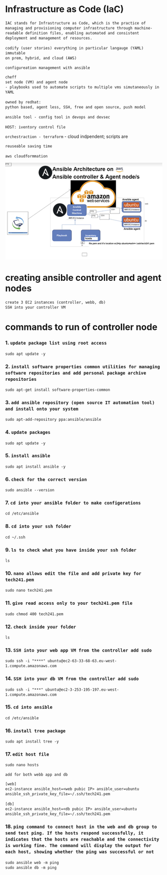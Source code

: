 # Infrastructure as Code (IaC)
```
IAC stands for Infrastructure as Code, which is the practice of managing and provisioning computer infrastructure through machine-readable definition files, enabling automated and consistent deployment and management of resources.

codify (user stories) everything in particular langauge (YAML) 
immutable 
on prem, hybrid, and cloud (AWS)

```
`configureation management with ansible`   
```
cheff
set node (VM) and agent node 
- playbooks used to automate scripts to multiple vms simutaneously in YAML 

owned by redhat:
python based, agent less, SSH, free and open source, push model

ansible tool - config tool in devops and devsec

HOST: iventory control file 
```
`orchestraction - terraform` - cloud indpendent; scripts are 
```
reuseable saving time  

aws cloudformmation 
```
![Alt text](<ansible architecture.png>)

# creating ansible controller and agent nodes

```
create 3 EC2 instances (controller, webb, db)
SSH into your controller VM
```

# commands to run of controller node

### 1. `update package list using root access`
```
sudo apt update -y
```

### 2. `install software properties common utilities for managing software repositories and add personal package archive repositories`
```
sudo apt-get install software-properties-common
```
### 3. `add ansible repository (open source IT automation tool) and install onto your system`
```
sudo apt-add-repository ppa:ansible/ansible
```
### 4. `update packages`

```
sudo apt update -y
```
### 5. `install ansible`
```
sudo apt install ansible -y
```
### 6. `check for the correct version`
```
sudo ansible --version
```
### 7. `cd into your ansible folder to make configerations`
```
cd /etc/ansible
```
### 8. `cd into your ssh folder`

```
cd ~/.ssh
```
### 9. `ls to check what you have inside your ssh folder`

```
ls
```
### 10. `nano allows edit the file and add private key for tech241.pem`  
```
sudo nano tech241.pem
```
### 11. `give read access only to your tech241.pem file`
```
sudo chmod 400 tech241.pem
```
### 12. `check inside your folder`
```
ls
```
### 13. `SSH into your web app VM from the controller add sudo`
```
sudo ssh -i "****" ubuntu@ec2-63-33-68-63.eu-west-1.compute.amazonaws.com
```

### 14. `SSH into your db VM from the controller add sudo`
```
sudo ssh -i "***" ubuntu@ec2-3-253-195-197.eu-west-1.compute.amazonaws.com

```
### 15. `cd into ansible` 
```
cd /etc/ansible
```
### 16. `install tree package`
```
sudo apt install tree -y
```
### 17. `edit host file`
```
sudo nano hosts 
```
`add for both webb app and db`

```
[web]
ec2-instance ansible_host=<web pubic IP> ansible_user=ubuntu ansible_ssh_private_key_file=~/.ssh/tech241.pem

[db]
ec2-instance ansible_host=<db pubic IP> ansible_user=ubuntu ansible_ssh_private_key_file=~/.ssh/tech241.pem

```
### 18. `ping command to connect host in the web and db group to send test ping. If the hosts respond successfully, it indicates that the hosts are reachable and the connectivity is working fine. The command will display the output for each host, showing whether the ping was successful or not`
``` 
sudo ansible web -m ping
sudo ansible db -m ping
```

